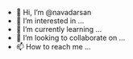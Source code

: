 - 👋 Hi, I’m @navadarsan
- 👀 I’m interested in ...
- 🌱 I’m currently learning ...
- 💞️ I’m looking to collaborate on ...
- 📫 How to reach me ...

<!---
navadarsan/navadarsan is a ✨ special ✨ repository because its `README.md` (this file) appears on your GitHub profile.
You can click the Preview link to take a look at your changes.
--->
